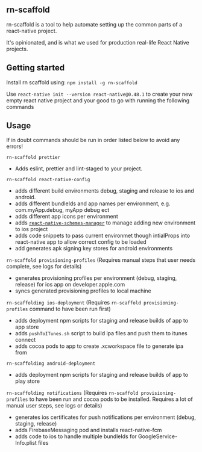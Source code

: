 ## rn-scaffold

rn-scaffold is a tool to help automate setting up the common parts of a react-native project.

It's opinionated, and is what we used for production real-life React Native projects.

## Getting started

Install rn scaffold using: `npm install -g rn-scaffold`

Use `react-native init --version react-native@0.48.1` to create your new empty react native project and your good to go with running the following commands

## Usage

If in doubt commands should be run in order listed below to avoid any errors!

`rn-scaffold prettier`
- Adds eslint, prettier and lint-staged to your project.

`rn-scaffold react-native-config`
- adds different build environments debug, staging and release to ios and android.
- adds different bundleIds and app names per environment, e.g. com.myApp.debug, myApp debug ect
- adds different app icons per environment
- adds [`react-native-schemes-manager`](https://github.com/Thinkmill/react-native-schemes-manager) to manage adding new environment to ios project
- adds code snippets to pass current environmet though intialProps into react-native app to allow correct config to be loaded
- add generates apk signing key stores for android environments

`rn-scaffold provisioning-profiles` (Requires manual steps that user needs complete, see logs for details)
- generates provisioning profiles per environment (debug, staging, release) for ios app on developer.apple.com
- syncs generated provisioning profiles to local machine


`rn-scaffolding ios-deployment` (Requires `rn-scaffold provisioning-profiles` command to have been run first)
- adds deployment npm scripts for staging and release builds of app to app store
- adds `pushToITunes.sh` script to build ipa files and push them to itunes connect
- adds cocoa pods to app to create .xcworkspace file to generate ipa from


`rn-scaffolding android-deployment`
- adds deployment npm scripts for staging and release builds of app to play store

`rn-scaffolding notifications` (Requires `rn-scaffold provisioning-profiles` to have been run and cocoa pods to be installed. Requires a lot of manual user steps, see logs or details)
- generates ios certificates for push notifications per environment (debug, staging, release)
- adds FirebaseMessaging pod and installs react-native-fcm
- adds code to ios to handle multiple bundleIds for GoogleService-Info.plist files
